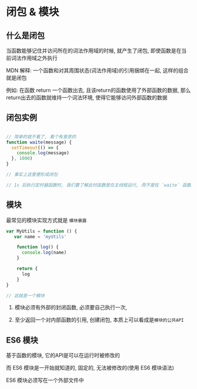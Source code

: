 

# 闭包 & 模块

## 什么是闭包

当函数能够记住并访问所在的词法作用域的时候, 就产生了闭包, 即使函数是在当前词法作用域之外执行

MDN 解释: 一个函数和对其周围状态(词法作用域)的引用捆绑在一起, 这样的组合就是闭包

例如: 在函数 return 一个函数出去, 且该return的函数使用了外部函数的数据, 那么return出去的函数就维持一个词法环境, 使得它能够访问外部函数的数据

## 闭包实例

```javaScript

// 简单的就不看了, 看个有意思的
function waite(message) {
  setTimeout(() => {
    console.log(message)
  }, 1000)
}

// 事实上这里便形成闭包

// 1s 后执行定时器函数时, 我们要了解此时函数是在主线程运行, 而不是在 `waite` 函数中

```

## 模块

最常见的模块实现方式就是 `模块暴露`

```javaScript
var MyUtils = function () {
   var name = 'myUtils'

    function log() {
      console.log(name)
    }

    return {
      log
    }
}

// 这就是一个模块

```

1. 模块必须有外部的封闭函数, 必须要自己执行一次,

2. 至少返回一个对内部函数的引用, 创建闭包, 本质上可以看成是`模块的公共API`

## ES6 模块

基于函数的模块, 它的API是可以在运行时被修改的

而 ES6 模块是一开始就知道的, 固定的, 无法被修改的(使用 ES6 模块语法)

ES6 模块必须写在一个外部文件中



